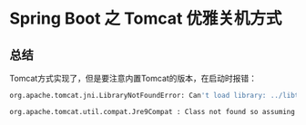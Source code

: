 # Spring Boot 之 Tomcat 优雅关机方式

## 总结

Tomcat方式实现了，但是要注意内置Tomcat的版本，在启动时报错：

```bash
org.apache.tomcat.jni.LibraryNotFoundError: Can't load library: ../libtcnative-1.so, Can't load library: ../liblibtcnative-1.so, no tcnative-1 in java.library.path, no libtcnative-1 in java.library.path
```

```bash
org.apache.tomcat.util.compat.Jre9Compat : Class not found so assuming code is running on a pre-Java 9 JVM
```